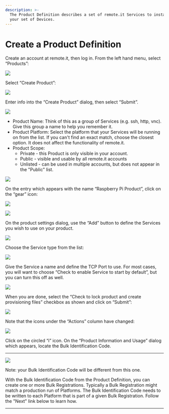 ```yaml
---
description: >-
  The Product Definition describes a set of remote.it Services to install on
  your set of Devices.
---
```


# Create a Product Definition

Create an account at remote.it, then log in.  From the left hand menu, select “Products”:

![](../../.gitbook/assets/image%20%2857%29.png)

Select “Create Product”:

![](../../.gitbook/assets/image%20%2840%29.png)

Enter info into the “Create Product” dialog, then select “Submit”.

![](../../.gitbook/assets/image%20%2883%29.png)

* Product Name: Think of this as a group of Services \(e.g. ssh, http, vnc\).  Give this group a name to help you remember it.
* Product Platform: Select the platform that your Services will be running on from the list.  If you can't find an exact match, choose the closest option.  It does not affect the functionality of remote.it.
* Product Scope: 
  * Private - this Product is only visible in your account.
  * Public - visible and usable by all remote.it accounts
  * Unlisted - can be used in multiple accounts, but does not appear in the "Public" list.

![](../../.gitbook/assets/image%20%28255%29.png)

On the entry which appears with the name “Raspberry Pi Product”, click on the “gear” icon:

![](../../.gitbook/assets/image%20%2839%29.png)

![](../../.gitbook/assets/image%20%28162%29.png)

On the product settings dialog, use the “Add” button to define the Services you wish to use on your product.  

![](../../.gitbook/assets/image%20%28199%29.png)

Choose the Service type from the list:

![](../../.gitbook/assets/image%20%28239%29.png)

Give the Service a name and define the TCP Port to use.  For most cases, you will want to choose “Check to enable Service to start by default”, but you can turn this off as well.

![](../../.gitbook/assets/image%20%28254%29.png)

When you are done, select the “Check to lock product and create provisioning files” checkbox as shown and click on “Submit”:

![](../../.gitbook/assets/image%20%28189%29.png)

Note that the icons under the “Actions” column have changed:

![](../../.gitbook/assets/image%20%28277%29.png)

Click on the circled “i” icon.  On the “Product Information and Usage” dialog which appears, locate the Bulk Identification Code.  
****

![](../../.gitbook/assets/image%20%28192%29.png)

Note: your Bulk Identification Code will be different from this one.  

With the Bulk Identification Code from the Product Definition, you can create one or more Bulk Registrations.  Typically a Bulk Registration might match a production run of Platforms.  The Bulk Identification Code needs to be written to each Platform that is part of a given Bulk Registration.  Follow the "Next" link below to learn how.  
****

